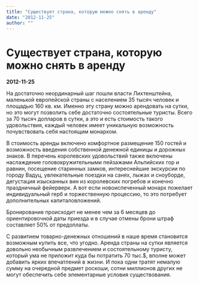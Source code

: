 ```yaml
---
title: "Существует страна, которую можно снять в аренду"
date: "2012-11-25"
author: ""
---
```


# Существует страна, которую можно снять в аренду

**2012-11-25** 

На достаточно неординарный шаг пошли власти Лихтенштейна, маленькой европейской страны с населением 35 тысяч человек и площадью 160 кв. км. Именно эту страну можно арендовать на сутки, но это могут позволить себе достаточно состоятельные туристы. Всего за 70 тысяч долларов в сутки, а это и есть стоимость такого удовольствия, каждый человек имеет уникальную возможность почувствовать себя настоящим монархом.

В стоимость аренды включено комфортное размещение 150 гостей и возможность введения собственной денежной единицы и дорожных знаков. В перечень королевских удовольствий также включены наслаждение головокружительными пейзажами Альпийских гор и равнин, посещение старинных замков, интереснейшие экскурсии по городу Вадуц, увлекательные поездки на санях, лыжах и сноуборде, дегустация изысканных вин из королевских погребов и конечно праздничный фейерверк. А вот если новоиспеченный монарх пожелает индивидуальный герб и торжественную процессию, то это потребует дополнительных капиталовложений.

Бронирование происходит не менее чем за 6 месяцев до ориентировочной даты приезда и в случае отмены брони штраф составляет 50% от предоплаты.

С развитием товарно-денежных отношений в наше время становится возможным купить все, что угодно. Аренда страны на сутки является довольно необычным развлечением и состоятельному туристу, который ума не приложит куда бы потратить 70 тыс.$, вполне может добавить ярких впечатлений в жизни. И пока одни тратят немалую сумму на очередной предмет роскоши, сотни миллионов других не могут обеспечить себе элементарные условия существования.